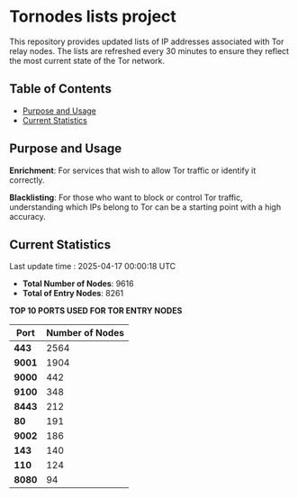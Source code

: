 # Tornodes lists project

This repository provides updated lists of IP addresses associated with Tor relay nodes. The lists are refreshed every 30 minutes to ensure they reflect the most current state of the Tor network.

## Table of Contents

- [Purpose and Usage](#purpose-and-usage)
- [Current Statistics](#current-statistics)


## Purpose and Usage

**Enrichment**: For services that wish to allow Tor traffic or identify it correctly.

**Blacklisting**: For those who want to block or control Tor traffic, understanding which IPs belong to Tor can be a starting point with a high accuracy.

## Current Statistics

Last update time : 2025-04-17 00:00:18 UTC

- **Total Number of Nodes**: 9616
- **Total of Entry Nodes**: 8261

**TOP 10 PORTS USED FOR TOR ENTRY NODES**

| **Port** | **Number of Nodes** |
|------|-----------------|
| **443**   | 2564  |
| **9001**   | 1904  |
| **9000**   | 442  |
| **9100**   | 348  |
| **8443**   | 212  |
| **80**   | 191  |
| **9002**   | 186  |
| **143**   | 140  |
| **110**   | 124  |
| **8080**   | 94  |

